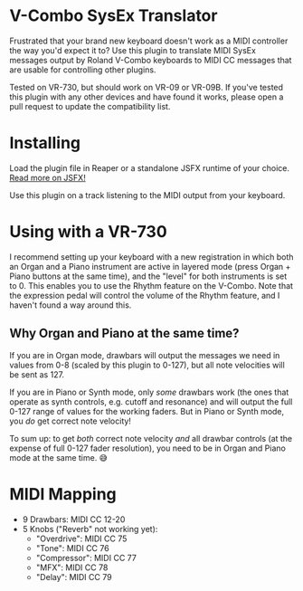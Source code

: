 # V-Combo SysEx Translator

Frustrated that your brand new keyboard doesn't work as a MIDI controller the way you'd expect it to? Use this plugin to translate MIDI SysEx messages output by Roland V-Combo keyboards to MIDI CC messages that are usable for controlling other plugins.

Tested on VR-730, but should work on VR-09 or VR-09B. If you've tested this plugin with any other devices and have found it works, please open a pull request to update the compatibility list.


# Installing

Load the plugin file in Reaper or a standalone JSFX runtime of your choice. [Read more on JSFX!](https://www.cockos.com/jsfx/)

Use this plugin on a track listening to the MIDI output from your keyboard.


# Using with a VR-730

I recommend setting up your keyboard with a new registration in which both an Organ and a Piano instrument are active in layered mode (press Organ + Piano buttons at the same time), and the "level" for both instruments is set to 0. This enables you to use the Rhythm feature on the V-Combo. Note that the expression pedal will control the volume of the Rhythm feature, and I haven't found a way around this.


## Why Organ and Piano at the same time?

If you are in Organ mode, drawbars will output the messages we need in values from 0-8 (scaled by this plugin to 0-127), but all note velocities will be sent as 127. 

If you are in Piano or Synth mode, only _some_ drawbars work (the ones that operate as synth controls, e.g. cutoff and resonance) and will output the full 0-127 range of values for the working faders. But in Piano or Synth mode, you _do_ get correct note velocity!

To sum up: to get _both_ correct note velocity _and_ all drawbar controls (at the expense of full 0-127 fader resolution), you need to be in Organ and Piano mode at the same time. 😅


# MIDI Mapping

* 9 Drawbars: MIDI CC 12-20
* 5 Knobs ("Reverb" not working yet):
    * "Overdrive": MIDI CC 75
    * "Tone": MIDI CC 76
    * "Compressor": MIDI CC 77
    * "MFX": MIDI CC 78
    * "Delay": MIDI CC 79

